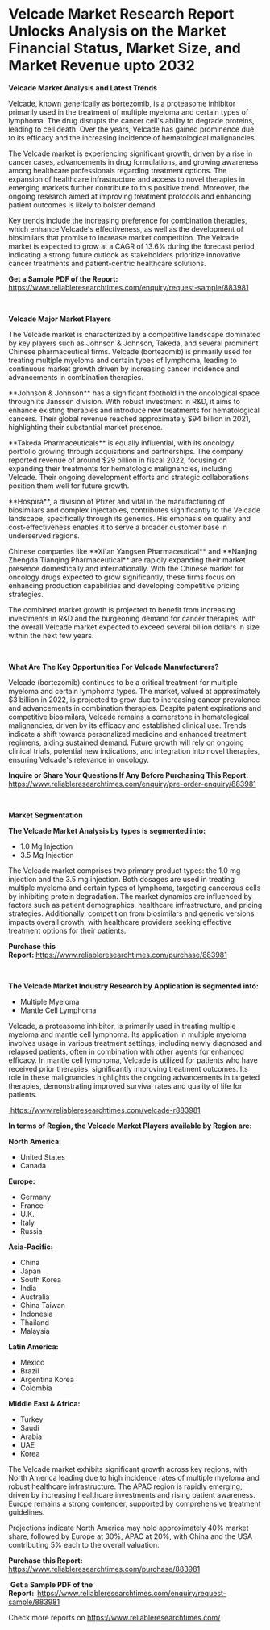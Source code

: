 <p><h1>Velcade Market Research Report Unlocks Analysis on the Market Financial Status, Market Size, and Market Revenue upto 2032</h1></p><p><strong>Velcade Market Analysis and Latest Trends</strong></p>
<p><p>Velcade, known generically as bortezomib, is a proteasome inhibitor primarily used in the treatment of multiple myeloma and certain types of lymphoma. The drug disrupts the cancer cell's ability to degrade proteins, leading to cell death. Over the years, Velcade has gained prominence due to its efficacy and the increasing incidence of hematological malignancies.</p><p>The Velcade market is experiencing significant growth, driven by a rise in cancer cases, advancements in drug formulations, and growing awareness among healthcare professionals regarding treatment options. The expansion of healthcare infrastructure and access to novel therapies in emerging markets further contribute to this positive trend. Moreover, the ongoing research aimed at improving treatment protocols and enhancing patient outcomes is likely to bolster demand.</p><p>Key trends include the increasing preference for combination therapies, which enhance Velcade's effectiveness, as well as the development of biosimilars that promise to increase market competition. The Velcade market is expected to grow at a CAGR of 13.6% during the forecast period, indicating a strong future outlook as stakeholders prioritize innovative cancer treatments and patient-centric healthcare solutions.</p></p>
<p><strong>Get a Sample PDF of the Report:&nbsp;</strong> <a href="https://www.reliableresearchtimes.com/enquiry/request-sample/883981?utm_campaign=2748&utm_medium=2&utm_source=Github&utm_content=ia&utm_term=08032025&utm_id=velcade">https://www.reliableresearchtimes.com/enquiry/request-sample/883981</a></p>
<p>&nbsp;</p>
<p><strong>Velcade Major Market Players</strong></p>
<p><p>The Velcade market is characterized by a competitive landscape dominated by key players such as Johnson & Johnson, Takeda, and several prominent Chinese pharmaceutical firms. Velcade (bortezomib) is primarily used for treating multiple myeloma and certain types of lymphoma, leading to continuous market growth driven by increasing cancer incidence and advancements in combination therapies.</p><p>**Johnson & Johnson** has a significant foothold in the oncological space through its Janssen division. With robust investment in R&D, it aims to enhance existing therapies and introduce new treatments for hematological cancers. Their global revenue reached approximately $94 billion in 2021, highlighting their substantial market presence.</p><p>**Takeda Pharmaceuticals** is equally influential, with its oncology portfolio growing through acquisitions and partnerships. The company reported revenue of around $29 billion in fiscal 2022, focusing on expanding their treatments for hematologic malignancies, including Velcade. Their ongoing development efforts and strategic collaborations position them well for future growth.</p><p>**Hospira**, a division of Pfizer and vital in the manufacturing of biosimilars and complex injectables, contributes significantly to the Velcade landscape, specifically through its generics. His emphasis on quality and cost-effectiveness enables it to serve a broader customer base in underserved regions.</p><p>Chinese companies like **Xi'an Yangsen Pharmaceutical** and **Nanjing Zhengda Tianqing Pharmaceutical** are rapidly expanding their market presence domestically and internationally. With the Chinese market for oncology drugs expected to grow significantly, these firms focus on enhancing production capabilities and developing competitive pricing strategies.</p><p>The combined market growth is projected to benefit from increasing investments in R&D and the burgeoning demand for cancer therapies, with the overall Velcade market expected to exceed several billion dollars in size within the next few years.</p></p>
<p>&nbsp;</p>
<p><strong>What Are The Key Opportunities For Velcade Manufacturers?</strong></p>
<p><p>Velcade (bortezomib) continues to be a critical treatment for multiple myeloma and certain lymphoma types. The market, valued at approximately $3 billion in 2022, is projected to grow due to increasing cancer prevalence and advancements in combination therapies. Despite patent expirations and competitive biosimilars, Velcade remains a cornerstone in hematological malignancies, driven by its efficacy and established clinical use. Trends indicate a shift towards personalized medicine and enhanced treatment regimens, aiding sustained demand. Future growth will rely on ongoing clinical trials, potential new indications, and integration into novel therapies, ensuring Velcade's relevance in oncology.</p></p>
<p><strong>Inquire or Share Your Questions If Any Before Purchasing This Report:</strong> <a href="https://www.reliableresearchtimes.com/enquiry/pre-order-enquiry/883981?utm_campaign=2748&utm_medium=2&utm_source=Github&utm_content=ia&utm_term=08032025&utm_id=velcade">https://www.reliableresearchtimes.com/enquiry/pre-order-enquiry/883981</a></p>
<p>&nbsp;</p>
<p><strong>Market Segmentation</strong></p>
<p><strong>The Velcade Market Analysis by types is segmented into:</strong></p>
<p><ul><li>1.0 Mg Injection</li><li>3.5 Mg Injection</li></ul></p>
<p><p>The Velcade market comprises two primary product types: the 1.0 mg injection and the 3.5 mg injection. Both dosages are used in treating multiple myeloma and certain types of lymphoma, targeting cancerous cells by inhibiting protein degradation. The market dynamics are influenced by factors such as patient demographics, healthcare infrastructure, and pricing strategies. Additionally, competition from biosimilars and generic versions impacts overall growth, with healthcare providers seeking effective treatment options for their patients.</p></p>
<p><strong>Purchase this Report:&nbsp;</strong><a href="https://www.reliableresearchtimes.com/purchase/883981?utm_campaign=2748&utm_medium=2&utm_source=Github&utm_content=ia&utm_term=08032025&utm_id=velcade">https://www.reliableresearchtimes.com/purchase/883981</a></p>
<p>&nbsp;</p>
<p><strong>The Velcade Market Industry Research by Application is segmented into:</strong></p>
<p><ul><li>Multiple Myeloma</li><li>Mantle Cell Lymphoma</li></ul></p>
<p><p>Velcade, a proteasome inhibitor, is primarily used in treating multiple myeloma and mantle cell lymphoma. Its application in multiple myeloma involves usage in various treatment settings, including newly diagnosed and relapsed patients, often in combination with other agents for enhanced efficacy. In mantle cell lymphoma, Velcade is utilized for patients who have received prior therapies, significantly improving treatment outcomes. Its role in these malignancies highlights the ongoing advancements in targeted therapies, demonstrating improved survival rates and quality of life for patients.</p></p>
<p><a href="https://www.reliableresearchtimes.com/velcade-r883981?utm_campaign=2748&utm_medium=2&utm_source=Github&utm_content=ia&utm_term=08032025&utm_id=velcade">&nbsp;https://www.reliableresearchtimes.com/velcade-r883981</a></p>
<p><strong>In terms of Region, the Velcade Market Players available by Region are:</strong></p>
<p>
    <p> <strong> North America: </strong>
        <ul>
            <li>United States</li>
            <li>Canada</li>
        </ul>
        </p> 
    <p> <strong> Europe: </strong>
        <ul>
            <li>Germany</li>
            <li>France</li>
            <li>U.K.</li>
            <li>Italy</li>
            <li>Russia</li>
        </ul>
        </p> 
    <p> <strong> Asia-Pacific: </strong>
        <ul>
            <li>China</li>
            <li>Japan</li>
            <li>South Korea</li>
            <li>India</li>
            <li>Australia</li>
            <li>China Taiwan</li>
            <li>Indonesia</li>
            <li>Thailand</li>
            <li>Malaysia</li>
        </ul>
        </p> 
    <p> <strong> Latin America: </strong>
        <ul>
            <li>Mexico</li>
            <li>Brazil</li>
            <li>Argentina Korea</li>
            <li>Colombia</li>
        </ul>
        </p> 
    <p> <strong> Middle East & Africa: </strong>
        <ul>
            <li>Turkey</li>
            <li>Saudi</li>
            <li>Arabia</li>
            <li>UAE</li>
            <li>Korea</li>
        </ul>
    </p>
    </p>
<p><p>The Velcade market exhibits significant growth across key regions, with North America leading due to high incidence rates of multiple myeloma and robust healthcare infrastructure. The APAC region is rapidly emerging, driven by increasing healthcare investments and rising patient awareness. Europe remains a strong contender, supported by comprehensive treatment guidelines. </p><p>Projections indicate North America may hold approximately 40% market share, followed by Europe at 30%, APAC at 20%, with China and the USA contributing 5% each to the overall valuation.</p></p>
<p><strong>Purchase this Report: </strong><a href="https://www.reliableresearchtimes.com/purchase/883981?utm_campaign=2748&utm_medium=2&utm_source=Github&utm_content=ia&utm_term=08032025&utm_id=velcade">https://www.reliableresearchtimes.com/purchase/883981</a></p>
<p>&nbsp;<strong>Get a Sample PDF of the Report:&nbsp;&nbsp;</strong><a href="https://www.reliableresearchtimes.com/enquiry/request-sample/883981?utm_campaign=2748&utm_medium=2&utm_source=Github&utm_content=ia&utm_term=08032025&utm_id=velcade">https://www.reliableresearchtimes.com/enquiry/request-sample/883981</a></p>
<p><strong></strong></p>
<p>Check more reports on <a href="https://www.reliableresearchtimes.com/?utm_campaign=2748&utm_medium=2&utm_source=Github&utm_content=ia&utm_term=08032025&utm_id=velcade">https://www.reliableresearchtimes.com/</a></p>